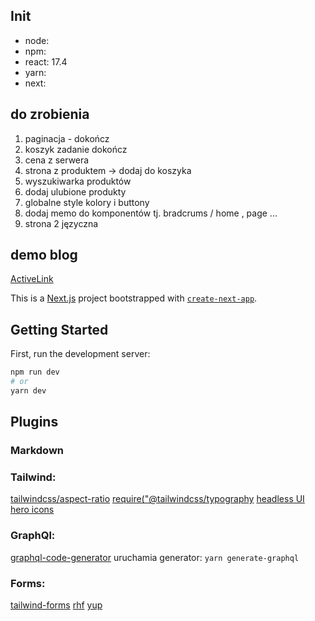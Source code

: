 ## Init

-   node:
-   npm:
-   react: 17.4
-   yarn:
-   next:

## do zrobienia

1. paginacja - dokończ
2. koszyk zadanie dokończ
3. cena z serwera
4. strona z produktem -> dodaj do koszyka
5. wyszukiwarka produktów
6. dodaj ulubione produkty
7. globalne style kolory i buttony
8. dodaj memo do komponentów tj. bradcrums / home , page ...
9. strona 2 języczna

## demo blog

[ActiveLink](https://zaiste.net/programming/reactjs/howtos/create-activelink-nextjs/)

This is a [Next.js](https://nextjs.org/) project bootstrapped with [`create-next-app`](https://github.com/vercel/next.js/tree/canary/packages/create-next-app).

## Getting Started

First, run the development server:

```bash
npm run dev
# or
yarn dev
```

## Plugins

### Markdown

### Tailwind:

[tailwindcss/aspect-ratio]()
[require("@tailwindcss/typography]()
[headless UI](https://headlessui.com/)
[hero icons](https://heroicons.com/)

### GraphQl:

[graphql-code-generator](https://www.graphql-code-generator.com/docs/getting-started/installation)
uruchamia generator: `yarn generate-graphql`

### Forms:

[tailwind-forms](https://github.com/tailwindlabs/tailwindcss-forms)
[rhf](https://react-hook-form.com/get-started#IntegratingControlledInputs)
[yup](https://github.com/jquense/yup)
